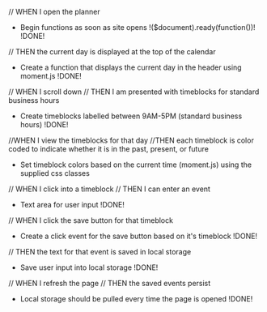 // WHEN I open the planner

- Begin functions as soon as site opens !($document).ready(function())! !DONE!


// THEN the current day is displayed at the top of the calendar

- Create a function that displays the current day in the header using moment.js !DONE!


// WHEN I scroll down
// THEN I am presented with timeblocks for standard business hours

- Create timeblocks labelled between 9AM-5PM (standard business hours) !DONE!


//WHEN I view the timeblocks for that day
//THEN each timeblock is color coded to indicate whether it is in the past, present, or future

- Set timeblock colors based on the current time (moment.js) using the supplied css classes


// WHEN I click into a timeblock
// THEN I can enter an event

- Text area for user input !DONE!


// WHEN I click the save button for that timeblock

- Create a click event for the save button based on it's timeblock !DONE!


// THEN the text for that event is saved in local storage

- Save user input into local storage !DONE!


// WHEN I refresh the page
// THEN the saved events persist

- Local storage should be pulled every time the page is opened !DONE!